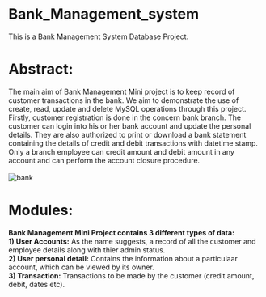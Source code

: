 # Bank_Management_system
This is a Bank Management System Database Project.

# Abstract: 
The main aim of Bank Management Mini project is to keep record of customer transactions in the bank. We aim to demonstrate the use of create, read, update and delete MySQL operations through this project. Firstly, customer registration is done in the concern bank branch. The customer can login into his or her bank account and update the personal details. They are also authorized to print or download a bank statement containing the details of credit and debit transactions with datetime stamp. Only a branch employee can credit amount and debit amount in any account and can perform the account closure procedure.<br />
<br />
![bank](https://user-images.githubusercontent.com/93785299/151300545-3b1b15c1-9463-4bfe-b343-b2beb9729231.png)
<br />
# Modules:

**Bank Management Mini Project contains 3 different types of data:**<br />
**1) User Accounts:** As the name suggests, a record of all the customer and employee details along with thier admin status.<br />
**2) User personal detail:** Contains the information about a particulaar account, which can be viewed by its owner.<br />
**3) Transaction:** Transactions to be made by the customer (credit amount, debit, dates etc).<br />

